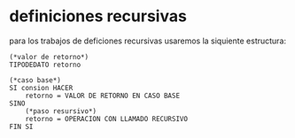 # definiciones recursivas 

para los trabajos de deficiones recursivas usaremos la siquiente estructura:

```
(*valor de retorno*)
TIPODEDATO retorno

(*caso base*)
SI consion HACER
	retorno = VALOR DE RETORNO EN CASO BASE
SINO
	(*paso resursivo*)
	retorno = OPERACION CON LLAMADO RECURSIVO
FIN SI
```
